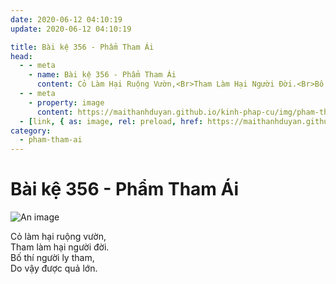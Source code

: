 ```yaml
---
date: 2020-06-12 04:10:19
update: 2020-06-12 04:10:19

title: Bài kệ 356 - Phẩm Tham Ái
head:
  - - meta
    - name: Bài kệ 356 - Phẩm Tham Ái
      content: Cỏ Làm Hại Ruộng Vườn,<Br>Tham Làm Hại Người Đời.<Br>Bố Thí Người Ly Tham,<Br>Do Vậy Được Quả Lớn.<Br>
  - - meta
    - property: image
      content: https://maithanhduyan.github.io/kinh-phap-cu/img/pham-tham-ai/pham-tham-ai-356.jpg
  - [link, { as: image, rel: preload, href: https://maithanhduyan.github.io/kinh-phap-cu/img/pham-tham-ai/pham-tham-ai-356.jpg }]
category:
  - pham-tham-ai
---
```


# Bài kệ 356 - Phẩm Tham Ái

![An image](/img/pham-tham-ai/pham-tham-ai-356.jpg)

Cỏ làm hại ruộng vườn,<br>Tham làm hại người đời.<br>Bố thí người ly tham,<br>Do vậy được quả lớn.<br>

